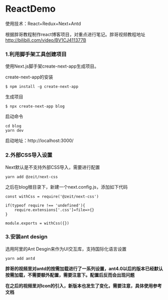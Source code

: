 # ReactDemo
使用技术：React+Redux+Next+Antd

根据胖哥教程制作react博客项目，对重点进行笔记。胖哥视频教程地址 http://bilibili.com/video/BV1CJ411377B


### 1.利用脚手架工具创建项目
使用Next.js脚手架create-next-app生成项目。

create-next-app的安装

```
$ npm install -g create-next-app
```

生成项目
```
$ npx create-next-app blog
```
启动命令

```
cd blog
yarn dev
```

启动地址：http://localhost:3000/

### 2.外部CSS导入设置
Next默认是不支持外部CSS导入，需要进行配置
```
yarn add @zeit/next-css
```
之后在blog根目录下，新建一个next.config.js，添加如下代码
```
const withCss = require('@zeit/next-css')

if(typeof require !== 'undefined'){
    require.extensions['.css']=file=>{}
}

module.exports = withCss({})
```
### 3.安装ant design
选用阿里的Ant Desgin来作为UI交互库，支持国际化语言设置
```
yarn add antd 
```
**胖哥的视频里对antd的按需加载进行了一系列设置，ant4.0以后的版本已经默认按需加载，不需要额外配置，需要注意下。配置后反而会出现问题**

**在之后的视频里对Icon的引入，新版本也发生了变化，需要注意，具体使用参考文档**
